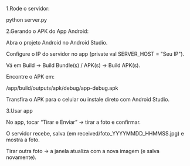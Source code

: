 1.Rode o servidor:

python server.py

2.Gerando o APK do App Android:

Abra o projeto Android no Android Studio.

Configure o IP do servidor no app (private val SERVER_HOST = "Seu IP").

Vá em Build → Build Bundle(s) / APK(s) → Build APK(s).

Encontre o APK em:

<projeto>/app/build/outputs/apk/debug/app-debug.apk

Transfira o APK para o celular ou instale direto com Android Studio.

3.Usar app

No app, tocar “Tirar e Enviar” → tirar a foto e confirmar.

O servidor recebe, salva (em received/foto_YYYYMMDD_HHMMSS.jpg) e mostra a foto.

Tirar outra foto → a janela atualiza com a nova imagem (e salva novamente).
